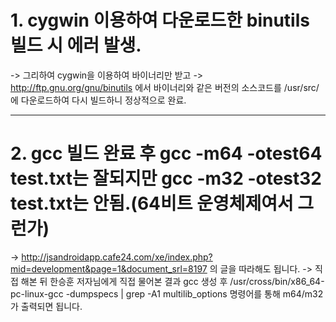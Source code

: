 # 1. cygwin 이용하여 다운로드한 binutils 빌드 시 에러 발생.
-> 그리하여 cygwin을 이용하여 바이너리만 받고
-> http://ftp.gnu.org/gnu/binutils 에서 바이너리와 같은 버전의 소스코드를 /usr/src/에 다운로드하여 다시 빌드하니 정상적으로 완료.

---

# 2. gcc 빌드 완료 후 gcc -m64 -otest64 test.txt는 잘되지만 gcc -m32 -otest32 test.txt는 안됨.(64비트 운영체제여서 그런가)
-> http://jsandroidapp.cafe24.com/xe/index.php?mid=development&page=1&document_srl=8197 의 글을 따라해도 됩니다.
-> 직접 해본 뒤 한승훈 저자님에게 직접 물어본 결과 gcc 생성 후 /usr/cross/bin/x86_64-pc-linux-gcc -dumpspecs | grep -A1 multilib_options 명령어를 통해 m64/m32 가 출력되면 됩니다.

